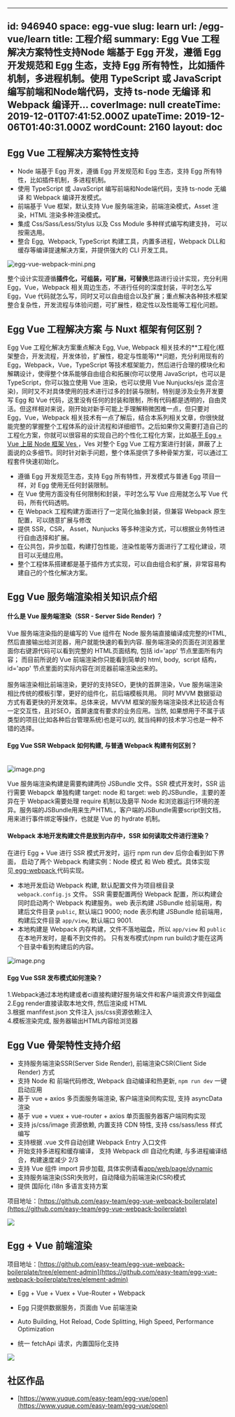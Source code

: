 
---
id: 946940
space: egg-vue
slug: learn
url: /egg-vue/learn
title: 工程介绍
summary: Egg Vue 工程解决方案特性支持Node 端基于 Egg 开发，遵循 Egg 开发规范和 Egg 生态，支持 Egg 所有特性，比如插件机制，多进程机制。使用 TypeScript 或 JavaScript 编写前端和Node端代码，支持 ts-node 无编译 和 Webpack 编译开...
coverImage: null
createTime: 2019-12-01T07:41:52.000Z 
upateTime: 2019-12-06T01:40:31.000Z
wordCount: 2160
layout: doc
---

## Egg Vue 工程解决方案特性支持

- Node 端基于 Egg 开发，遵循 Egg 开发规范和 Egg 生态，支持 Egg 所有特性，比如插件机制，多进程机制。
- 使用 TypeScript 或 JavaScript 编写前端和Node端代码，支持 ts-node 无编译 和 Webpack 编译开发模式。
- 前端基于 Vue 框架，默认支持 Vue 服务端渲染，前端渲染模式，Asset 渲染，HTML 渲染多种渲染模式。
- 集成 Css/Sass/Less/Stylus 以及 Css Module 多种样式编写构建支持， 可以按需选用。
- 整合 Egg,  Webpack, TypeScript 构建工具，内置多进程，Webpack DLL和缓存等编译提速解决方案，并提供强大的 CLI 开发工具。

![egg-vue-webpack-mini.png](/medias/easyjs/egg-vue/egg-vue-learn-egg-vue-webpack-mini-691027.png)

整个设计实现遵循**插件化，可组装，可扩展，可替换**思路进行设计实现，充分利用 Egg，Vue，Webpack 相关周边生态，不进行任何的深度封装，平时怎么写 Egg，Vue 代码就怎么写，同时又可以自由组合以及扩展；重点解决各种技术框架整合复杂性，开发流程与体验问题，可扩展性，稳定性以及性能等工程化问题。



## Egg Vue 工程解决方案 与 Nuxt 框架有何区别？

Egg Vue 工程化解决方案重点解决 Egg, Vue, Webpack 相关技术的**工程化(框架整合，开发流程，开发体验，扩展性，稳定与性能等)**问题，充分利用现有的 Egg，Webpack，Vue，TypeScript 等技术框架能力，然后进行合理的模块化和解耦设计，使得整个体系能够自由组合和拓展(你可以使用 JavaScript，也可以是 TypeScript，你可以独立使用 Vue 渲染，也可以使用 Vue Nunjucks/ejs 混合渲染)，同时又不对具体使用的技术进行过多的封装与限制，特别是涉及业务开发要写 Egg 和 Vue 代码，这里没有任何的封装和限制，所有代码都是透明的，自由灵活。但这样相对来说，刚开始对新手可能上手理解稍微困难一点，但只要对 Egg，Vue，Webpack 相关技术有一点了解后，结合本系列相关文章，你很快就能完整的掌握整个工程体系的设计流程和详细细节。之后如果你又需要打造自己的工程化方案，你就可以很容易的实现自己的个性化工程化方案，比如[基于 Egg + Vue 上层 Node 框架 Ves ](https://www.yuque.com/easy-team/ves)，Ves 对整个 Egg Vue 工程方案进行封装，屏蔽了上面说的众多细节。同时针对新手问题，整个体系提供了多种骨架方案，可以通过工程套件快速初始化。<br />

- 遵循 Egg 开发规范生态，支持 Egg 所有特性，开发模式与普通 Egg 项目一样，对 Egg 使用无任何封装限制。
- 在 Vue 使用方面没有任何限制和封装，平时怎么写 Vue 应用就怎么写 Vue 代码，所有代码透明。
- 在 Webpack 工程构建方面进行了一定简化抽象封装，但兼容 Webpack 原生配置，可以随意扩展与修改
- 提供 SSR，CSR， Asset，Nunjucks 等多种渲染方式，可以根据业务特性进行自由选择和扩展。
- 在公共包，异步加载，构建打包性能，渲染性能等方面进行了工程化建设，项目可以无缝应用。
- 整个工程体系搭建都是基于插件方式实现，可以自由组合和扩展，非常容易构建自己的个性化解决方案。



## Egg Vue 服务端渲染相关知识点介绍



#### 什么是 Vue 服务端渲染（SSR - Server Side Render) ？

Vue 服务端渲染指的是编写的 Vue 组件在 Node 服务端直接编译成完整的HTML, 然后直接输出给浏览器，用户就能快速的看到内容. 服务端渲染的页面在浏览器里面你右键源代码可以看到完整的 HTML页面结构, 包括 id='app' 节点里面所有内容； 而目前所说的 Vue 前端渲染你只能看到简单的 html, body,  script 结构，id='app' 节点里面的实际内容在浏览器前端渲染出来的。<br />
<br />服务端渲染相比前端渲染，更好的支持SEO，更快的首屏渲染，Vue 服务端渲染相比传统的模板引擎，更好的组件化，前后端模板共用。 同时 MVVM 数据驱动方式有着更快的开发效率。总体来说，MVVM 框架的服务端渲染技术比较适合有一定交互性，且对SEO，首屏速度有要求的业务应用。当然, 如果想用于不属于该类型的项目(比如各种后台管理系统)也是可以的, 就当纯粹的技术学习也是一种不错的选择。<br />



#### Egg Vue SSR Webpack 如何构建, 与普通 Webpack 构建有何区别？

<br />![image.png](/medias/easyjs/egg-vue/egg-vue-learn-image-7324046.png)

Vue 服务端渲染构建是需要构建两份 JSBundle 文件。SSR 模式开发时，SSR 运行需要 Webapck 单独构建 target: node 和 target: web 的JSBundle，主要的差异在于 Webpack需要处理 require 机制以及磨平 Node 和浏览器运行环境的差异。服务端的JSBundle用来生产HTML，客户端的JSBundle需要script到文档，用来进行事件绑定等操作，也就是 Vue 的 hydrate 机制。


#### Webpack 本地开发构建文件是放到内存中，SSR 如何读取文件进行渲染？

在进行 Egg + Vue 进行 SSR 模式开发时，运行 npm run dev 后你会看到如下界面， 启动了两个 Webpack 构建实例：Node 模式 和 Web 模式。具体实现见[ egg-webpack ](https://github.com/easy-team/egg-webpack)代码实现。<br />

- 本地开发启动 Webpack 构建, 默认配置文件为项目根目录 `webpack.config.js` 文件。 SSR 需要配置两份 Webpack 配置，所以构建会同时启动两个 Webpack 构建服务。web 表示构建 JSBundle 给前端用，构建后文件目录 `public`, 默认端口 9000; node 表示构建 JSBundle 给前端用，构建后文件目录 `app/view`, 默认端口 9001.
- 本地构建是 Webpack 内存构建，文件不落地磁盘，所以 `app/view` 和 `public` 在本地开发时，是看不到文件的。 只有发布模式(npm run build)才能在这两个目录中看到构建后的内容。


![image.png](/medias/easyjs/egg-vue/egg-vue-learn-image-9707505.png)



#### Egg Vue SSR 发布模式如何渲染？

1.Webpack通过本地构建或者ci直接构建好服务端文件和客户端资源文件到磁盘<br />2.Egg render直接读取本地文件, 然后渲染成 HTML<br />3.根据 manfifest.json 文件注入 jss/css资源依赖注入<br />4.模板渲染完成, 服务器输出HTML内容给浏览器


## Egg Vue 骨架特性支持介绍

- 支持服务端渲染SSR(Server Side Render), 前端渲染CSR(Client Side Render) 方式<br />
- 支持 Node 和 前端代码修改, Webpack 自动编译和热更新, `npm run dev` 一键启动应用<br />
- 基于 vue + axios 多页面服务端渲染, 客户端渲染同构实现, 支持 asyncData 渲染<br />
- 基于 vue + vuex + vue-router + axios 单页面服务器客户端同构实现<br />
- 支持 js/css/image 资源依赖, 内置支持 CDN 特性, 支持 css/sass/less 样式编写<br />
- 支持根据 .vue 文件自动创建 Webpack Entry 入口文件<br />
- 开始支持多进程和缓存编译， 支持 Webpack dll 自动化构建, 与多进程编译结合，构建速度减少 2/3<br />
- 支持 Vue 组件 import 异步加载, 具体实例请看[app/web/page/dynamic](https://github.com/easy-team/egg-vue-webpack-boilerplate/tree/awesome/app/web/page/dynamic)<br />
- 支持服务端渲染(SSR)失败时，自动降级为前端渲染(CSR)模式<br />
- 提供 国际化 i18n 多语言支持方案<br />

项目地址：[https://github.com/easy-team/egg-vue-webpack-boilerplate](https://github.com/easy-team/egg-vue-webpack-boilerplate)

![](/medias/easyjs/egg-vue/egg-vue-learn-9718.png)


## Egg + Vue 前端渲染

项目地址：[https://github.com/easy-team/egg-vue-webpack-boilerplate/tree/element-admin](https://github.com/easy-team/egg-vue-webpack-boilerplate/tree/element-admin)

- Egg + Vue + Vuex + Vue-Router + Webpack

- Egg 只提供数据服务，页面由 Vue 前端渲染

- Auto Building, Hot Reload, Code Splitting, High Speed, Performance Optimization

- 统一 fetchApi 请求，内置国际化支持


![](/medias/easyjs/egg-vue/egg-vue-learn-9703109.png)


## 社区作品

- [https://www.yuque.com/easy-team/egg-vue/open](https://www.yuque.com/easy-team/egg-vue/open)



  